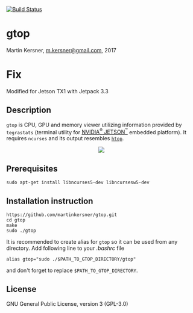 
[![Build Status](https://travis-ci.org/martinkersner/gtop.svg?branch=master)](https://travis-ci.org/marmtinkersner/gtop)

# gtop
Martin Kersner, <m.kersner@gmail.com>, 2017

# Fix
Modified for Jetson TX1 with Jetpack 3.3

## Description
`gtop` is CPU, GPU and memory viewer utilizing information provided by `tegrastats` (terminal utility for [NVIDIA<sup>&reg;</sup> JETSON<sup>&trade;</sup>](http://www.nvidia.com/object/embedded-systems-dev-kits-modules.html) embedded platform). It requires `ncurses` and its output resembles [`htop`](https://github.com/hishamhm/htop).

<p align=center>
<img src="http://i.imgur.com/oMHuVSX.png" align="center"/>
</p>

## Prerequisites
```
sudo apt-get install libncurses5-dev libncursesw5-dev
```

## Installation instruction
```
https://github.com/martinkersner/gtop.git
cd gtop
make
sudo ./gtop
```

It is recommended to create alias for `gtop` so it can be used from any directory. Add following line to your *.bashrc* file
```
alias gtop="sudo ./$PATH_TO_GTOP_DIRECTORY/gtop"
```
 and don't forget to replace `$PATH_TO_GTOP_DIRECTORY`.

## License

GNU General Public License, version 3 (GPL-3.0)
